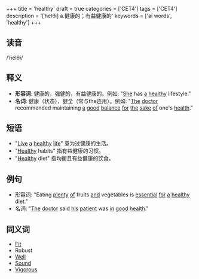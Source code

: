 +++
title = 'healthy'
draft = true
categories = ['CET4']
tags = ['CET4']
description = '[ˈhelθi] a.健康的；有益健康的'
keywords = ['ai words', 'healthy']
+++

## 读音
/ˈhelθi/

## 释义
- **形容词**: 健康的，强健的，有益健康的。例如: "[She](/post/she/) has [a](/post/a/) [healthy](/post/healthy/) lifestyle."
- **名词**: 健康（状态），健全（常与the连用）。例如: "[The](/post/the/) [doctor](/post/doctor/) recommended maintaining [a](/post/a/) [good](/post/good/) [balance](/post/balance/) [for](/post/for/) [the](/post/the/) [sake](/post/sake/) [of](/post/of/) one's [health](/post/health/)."

## 短语
- "[Live](/post/live/) [a](/post/a/) [healthy](/post/healthy/) [life](/post/life/)" 意为过健康的生活。
- "[Healthy](/post/healthy/) habits" 指有益健康的习惯。
- "[Healthy](/post/healthy/) diet" 指均衡且有益健康的饮食。

## 例句
- 形容词: "Eating [plenty](/post/plenty/) [of](/post/of/) fruits [and](/post/and/) vegetables is [essential](/post/essential/) [for](/post/for/) [a](/post/a/) [healthy](/post/healthy/) diet."
- 名词: "[The](/post/the/) [doctor](/post/doctor/) said [his](/post/his/) [patient](/post/patient/) was [in](/post/in/) [good](/post/good/) [health](/post/health/)."

## 同义词
- [Fit](/post/fit/)
- Robust
- [Well](/post/well/)
- [Sound](/post/sound/)
- [Vigorous](/post/vigorous/)
